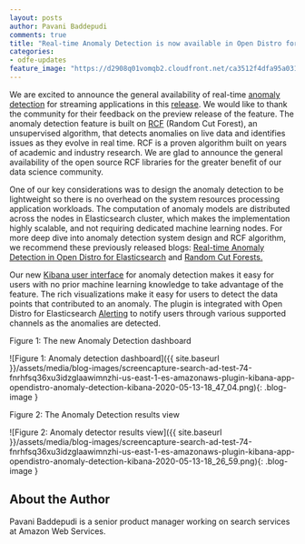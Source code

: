 ```yaml
---
layout: posts
author: Pavani Baddepudi
comments: true
title: "Real-time Anomaly Detection is now available in Open Distro for Elasticsearch 1.7.0"
categories:
- odfe-updates
feature_image: "https://d2908q01vomqb2.cloudfront.net/ca3512f4dfa95a03169c5a670a4c91a19b3077b4/2019/03/26/open_disto-elasticsearch-logo-800x400.jpg"
---
```


We are excited to announce the general availability of real-time [anomaly detection](https://github.com/opendistro-for-elasticsearch/anomaly-detection) for streaming applications in this [release](https://opendistro.github.io/for-elasticsearch/blog/odfe-updates/2020/05/Open-Distro-for-Elasticsearch-1.7.0-released/). We would like to thank the community for their feedback on the preview release of the feature. The anomaly detection feature is built on [RCF](https://github.com/aws/random-cut-forest-by-aws) (Random Cut Forest), an unsupervised algorithm, that detects anomalies on live data and identifies issues as they evolve in real time. RCF is a proven algorithm built on years of academic and industry research. We are glad to announce the general availability of the open source RCF libraries for the greater benefit of our data science community. 

 One of our key considerations was to design the anomaly detection to be lightweight so there is no overhead on the system resources processing application workloads. The computation of anomaly models are distributed across the nodes in Elasticsearch cluster, which makes the implementation highly scalable, and not requiring dedicated machine learning nodes. For more deep dive into anomaly detection system design and RCF algorithm, we recommend these previously released blogs:  [Real-time Anomaly Detection in Open Distro for Elasticsearch](https://opendistro.github.io/for-elasticsearch/blog/odfe-updates/2019/11/real-time-anomaly-detection-in-open-distro-for-elasticsearch/) and [Random Cut Forests.](https://opendistro.github.io/for-elasticsearch/blog/odfe-updates/2019/11/random-cut-forests/)

Our new [Kibana user interface](https://github.com/opendistro-for-elasticsearch/anomaly-detection-kibana-plugin) for anomaly detection makes it easy for users with no prior machine learning knowledge to take advantage of the feature. The rich visualizations make it easy for users to detect the data points that contributed to an anomaly. The plugin is integrated with Open Distro for Elasticsearch [Alerting](https://github.com/opendistro-for-elasticsearch/alerting) to notify users through various supported channels as the anomalies are detected.

Figure 1: The new Anomaly Detection dashboard

![Figure 1: Anomaly detection dashboard]({{ site.baseurl }}/assets/media/blog-images/screencapture-search-ad-test-74-fnrhfsq36xu3idzglaawimnzhi-us-east-1-es-amazonaws-plugin-kibana-app-opendistro-anomaly-detection-kibana-2020-05-13-18_47_04.png){: .blog-image }

Figure 2: The Anomaly Detection results view

![Figure 2: Anomaly detector results view]({{ site.baseurl }}/assets/media/blog-images/screencapture-search-ad-test-74-fnrhfsq36xu3idzglaawimnzhi-us-east-1-es-amazonaws-plugin-kibana-app-opendistro-anomaly-detection-kibana-2020-05-13-18_26_59.png){: .blog-image }

## About the Author

Pavani Baddepudi is a senior product manager working on search services at Amazon Web Services.

